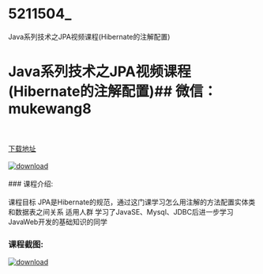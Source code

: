 # 5211504_
Java系列技术之JPA视频课程(Hibernate的注解配置)
# Java系列技术之JPA视频课程(Hibernate的注解配置)## 微信：mukewang8
<br/></br>[下载地址](http://www.36tz.cn/article/5211504 "下载地址")
<br/></br>[![download](http://36tz.cn/muke_img/2020_03_2-144-300x204.png "下载地址")](http://www.36tz.cn/article/5211504 "下载地址")
<br/></br>### 课程介绍:<br/></br>课程目标
JPA是Hibernate的规范，通过这门课学习怎么用注解的方法配置实体类和数据表之间关系
适用人群
学习了JavaSE、Mysql、JDBC后进一步学习JavaWeb开发的基础知识的同学

### 课程截图:
[![download](http://36tz.cn/muke_img/2020_03_1-152.png "下载地址")](http://www.36tz.cn/article/5211504 "下载地址")

